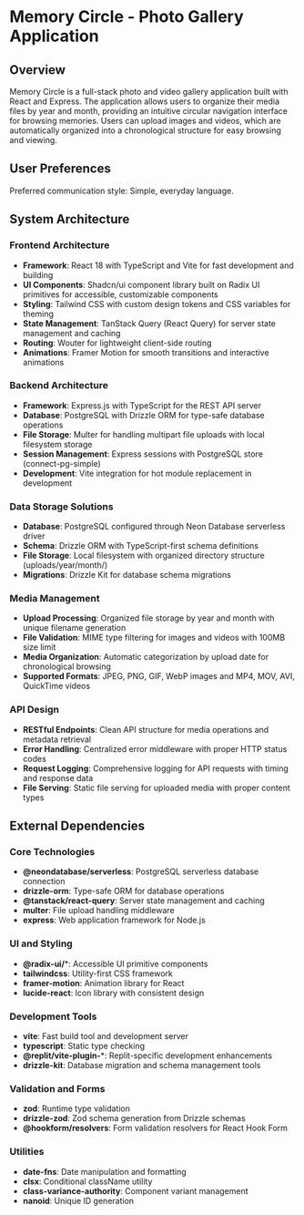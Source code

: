 # Memory Circle - Photo Gallery Application

## Overview

Memory Circle is a full-stack photo and video gallery application built with React and Express. The application allows users to organize their media files by year and month, providing an intuitive circular navigation interface for browsing memories. Users can upload images and videos, which are automatically organized into a chronological structure for easy browsing and viewing.

## User Preferences

Preferred communication style: Simple, everyday language.

## System Architecture

### Frontend Architecture
- **Framework**: React 18 with TypeScript and Vite for fast development and building
- **UI Components**: Shadcn/ui component library built on Radix UI primitives for accessible, customizable components
- **Styling**: Tailwind CSS with custom design tokens and CSS variables for theming
- **State Management**: TanStack Query (React Query) for server state management and caching
- **Routing**: Wouter for lightweight client-side routing
- **Animations**: Framer Motion for smooth transitions and interactive animations

### Backend Architecture
- **Framework**: Express.js with TypeScript for the REST API server
- **Database**: PostgreSQL with Drizzle ORM for type-safe database operations
- **File Storage**: Multer for handling multipart file uploads with local filesystem storage
- **Session Management**: Express sessions with PostgreSQL store (connect-pg-simple)
- **Development**: Vite integration for hot module replacement in development

### Data Storage Solutions
- **Database**: PostgreSQL configured through Neon Database serverless driver
- **Schema**: Drizzle ORM with TypeScript-first schema definitions
- **File Storage**: Local filesystem with organized directory structure (uploads/year/month/)
- **Migrations**: Drizzle Kit for database schema migrations

### Media Management
- **Upload Processing**: Organized file storage by year and month with unique filename generation
- **File Validation**: MIME type filtering for images and videos with 100MB size limit
- **Media Organization**: Automatic categorization by upload date for chronological browsing
- **Supported Formats**: JPEG, PNG, GIF, WebP images and MP4, MOV, AVI, QuickTime videos

### API Design
- **RESTful Endpoints**: Clean API structure for media operations and metadata retrieval
- **Error Handling**: Centralized error middleware with proper HTTP status codes
- **Request Logging**: Comprehensive logging for API requests with timing and response data
- **File Serving**: Static file serving for uploaded media with proper content types

## External Dependencies

### Core Technologies
- **@neondatabase/serverless**: PostgreSQL serverless database connection
- **drizzle-orm**: Type-safe ORM for database operations
- **@tanstack/react-query**: Server state management and caching
- **multer**: File upload handling middleware
- **express**: Web application framework for Node.js

### UI and Styling
- **@radix-ui/***: Accessible UI primitive components
- **tailwindcss**: Utility-first CSS framework
- **framer-motion**: Animation library for React
- **lucide-react**: Icon library with consistent design

### Development Tools
- **vite**: Fast build tool and development server
- **typescript**: Static type checking
- **@replit/vite-plugin-***: Replit-specific development enhancements
- **drizzle-kit**: Database migration and schema management tools

### Validation and Forms
- **zod**: Runtime type validation
- **drizzle-zod**: Zod schema generation from Drizzle schemas
- **@hookform/resolvers**: Form validation resolvers for React Hook Form

### Utilities
- **date-fns**: Date manipulation and formatting
- **clsx**: Conditional className utility
- **class-variance-authority**: Component variant management
- **nanoid**: Unique ID generation